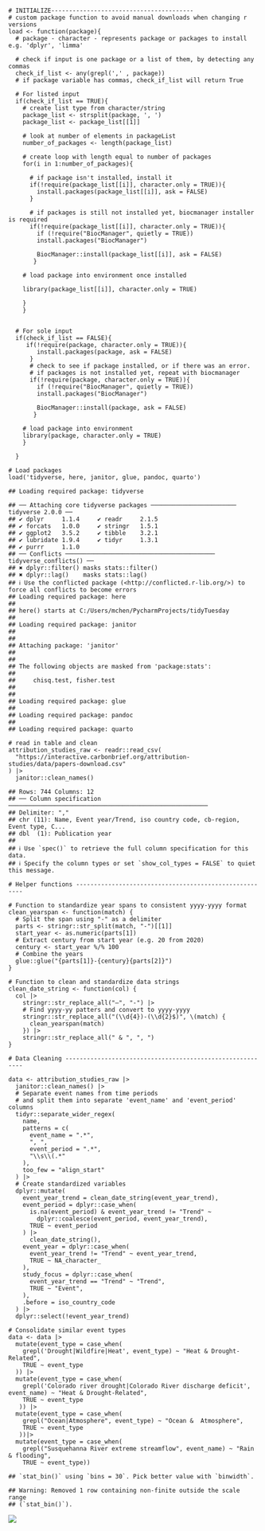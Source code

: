     # INITIALIZE----------------------------------------
    # custom package function to avoid manual downloads when changing r versions
    load <- function(package){
      # package - character - represents package or packages to install e.g. 'dplyr', 'limma'

      # check if input is one package or a list of them, by detecting any commas
      check_if_list <- any(grepl(',' , package))
      # if package variable has commas, check_if_list will return True

      # For listed input
      if(check_if_list == TRUE){
        # create list type from character/string
        package_list <- strsplit(package, ', ')
        package_list <- package_list[[1]]

        # look at number of elements in packageList
        number_of_packages <- length(package_list)

        # create loop with length equal to number of packages
        for(i in 1:number_of_packages){

          # if package isn't installed, install it
          if(!require(package_list[[i]], character.only = TRUE)){
            install.packages(package_list[[i]], ask = FALSE)
          }

          # if packages is still not installed yet, biocmanager installer is required
          if(!require(package_list[[i]], character.only = TRUE)){
            if (!require("BiocManager", quietly = TRUE))
            install.packages("BiocManager")

            BiocManager::install(package_list[[i]], ask = FALSE)
           }

        # load package into environment once installed

        library(package_list[[i]], character.only = TRUE)

        }
        }


      # For sole input
      if(check_if_list == FALSE){
         if(!require(package, character.only = TRUE)){
            install.packages(package, ask = FALSE)
          }
          # check to see if package installed, or if there was an error.
          # if packages is not installed yet, repeat with biocmanager
          if(!require(package, character.only = TRUE)){
            if (!require("BiocManager", quietly = TRUE))
            install.packages("BiocManager")

            BiocManager::install(package, ask = FALSE)
           }

        # load package into environment
        library(package, character.only = TRUE)
        }

      }

    # Load packages
    load('tidyverse, here, janitor, glue, pandoc, quarto')

    ## Loading required package: tidyverse

    ## ── Attaching core tidyverse packages ──────────────────────── tidyverse 2.0.0 ──
    ## ✔ dplyr     1.1.4     ✔ readr     2.1.5
    ## ✔ forcats   1.0.0     ✔ stringr   1.5.1
    ## ✔ ggplot2   3.5.2     ✔ tibble    3.2.1
    ## ✔ lubridate 1.9.4     ✔ tidyr     1.3.1
    ## ✔ purrr     1.1.0     
    ## ── Conflicts ────────────────────────────────────────── tidyverse_conflicts() ──
    ## ✖ dplyr::filter() masks stats::filter()
    ## ✖ dplyr::lag()    masks stats::lag()
    ## ℹ Use the conflicted package (<http://conflicted.r-lib.org/>) to force all conflicts to become errors
    ## Loading required package: here
    ## 
    ## here() starts at C:/Users/mchen/PycharmProjects/tidyTuesday
    ## 
    ## Loading required package: janitor
    ## 
    ## 
    ## Attaching package: 'janitor'
    ## 
    ## 
    ## The following objects are masked from 'package:stats':
    ## 
    ##     chisq.test, fisher.test
    ## 
    ## 
    ## Loading required package: glue
    ## 
    ## Loading required package: pandoc
    ## 
    ## Loading required package: quarto

    # read in table and clean
    attribution_studies_raw <- readr::read_csv(
      "https://interactive.carbonbrief.org/attribution-studies/data/papers-download.csv"
    ) |>
      janitor::clean_names()

    ## Rows: 744 Columns: 12
    ## ── Column specification ────────────────────────────────────────────────────────
    ## Delimiter: ","
    ## chr (11): Name, Event year/Trend, iso country code, cb-region, Event type, C...
    ## dbl  (1): Publication year
    ## 
    ## ℹ Use `spec()` to retrieve the full column specification for this data.
    ## ℹ Specify the column types or set `show_col_types = FALSE` to quiet this message.

    # Helper functions -------------------------------------------------------

    # Function to standardize year spans to consistent yyyy-yyyy format
    clean_yearspan <- function(match) {
      # Split the span using "-" as a delimiter
      parts <- stringr::str_split(match, "-")[[1]]
      start_year <- as.numeric(parts[1])
      # Extract century from start year (e.g. 20 from 2020)
      century <- start_year %/% 100
      # Combine the years
      glue::glue("{parts[1]}-{century}{parts[2]}")
    }

    # Function to clean and standardize data strings
    clean_date_string <- function(col) {
      col |>
        stringr::str_replace_all("–", "-") |>
        # Find yyyy-yy patters and convert to yyyy-yyyy
        stringr::str_replace_all("(\\d{4})-(\\d{2}$)", \(match) {
          clean_yearspan(match)
        }) |>
        stringr::str_replace_all(" & ", ", ")
    }

    # Data Cleaning ----------------------------------------------------------

    data <- attribution_studies_raw |>
      janitor::clean_names() |>
      # Separate event names from time periods
      # and split them into separate 'event_name' and 'event_period' columns
      tidyr::separate_wider_regex(
        name,
        patterns = c(
          event_name = ".*",
          ", ",
          event_period = ".*",
          "\\s\\(.*"
        ),
        too_few = "align_start"
      ) |>
      # Create standardized variables
      dplyr::mutate(
        event_year_trend = clean_date_string(event_year_trend),
        event_period = dplyr::case_when(
          is.na(event_period) & event_year_trend != "Trend" ~
            dplyr::coalesce(event_period, event_year_trend),
          TRUE ~ event_period
        ) |>
          clean_date_string(),
        event_year = dplyr::case_when(
          event_year_trend != "Trend" ~ event_year_trend,
          TRUE ~ NA_character_
        ),
        study_focus = dplyr::case_when(
          event_year_trend == "Trend" ~ "Trend",
          TRUE ~ "Event",
        ),
        .before = iso_country_code
      ) |>
      dplyr::select(!event_year_trend)

    # Consolidate similar event types
    data <- data |>
      mutate(event_type = case_when(
        grepl('Drought|Wildfire|Heat', event_type) ~ "Heat & Drought-Related",
        TRUE ~ event_type
      )) |>
      mutate(event_type = case_when(
        grepl('Colorado river drought|Colorado River discharge deficit', event_name) ~ "Heat & Drought-Related",
        TRUE ~ event_type
       )) |>
      mutate(event_type = case_when(
        grepl("Ocean|Atmosphere", event_type) ~ "Ocean &  Atmosphere",
        TRUE ~ event_type
       ))|>
      mutate(event_type = case_when(
        grepl("Susquehanna River extreme streamflow", event_name) ~ "Rain & flooding",
        TRUE ~ event_type))

    ## `stat_bin()` using `bins = 30`. Pick better value with `binwidth`.

    ## Warning: Removed 1 row containing non-finite outside the scale range
    ## (`stat_bin()`).

![](C:/Users/mchen/PycharmProjects/tidyTuesday/Aug11/README_files/figure-markdown_strict/unnamed-chunk-3-1.png)
